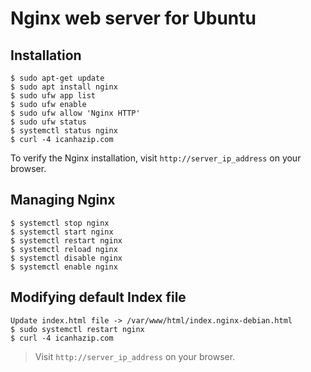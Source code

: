 # Nginx web server for Ubuntu

## Installation

```
$ sudo apt-get update
$ sudo apt install nginx
$ sudo ufw app list
$ sudo ufw enable
$ sudo ufw allow 'Nginx HTTP'
$ sudo ufw status
$ systemctl status nginx
$ curl -4 icanhazip.com
```

To verify the Nginx installation, visit `http://server_ip_address` on your browser.

## Managing Nginx
```
$ systemctl stop nginx
$ systemctl start nginx
$ systemctl restart nginx
$ systemctl reload nginx
$ systemctl disable nginx
$ systemctl enable nginx
```

## Modifying default Index file
```
Update index.html file -> /var/www/html/index.nginx-debian.html
$ sudo systemctl restart nginx
$ curl -4 icanhazip.com
```
> Visit `http://server_ip_address` on your browser.
